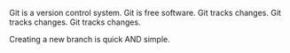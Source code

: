 Git is a version control system.
Git is free software.
Git tracks changes.
Git tracks changes.
Git tracks changes.


Creating a new branch is quick AND simple.

